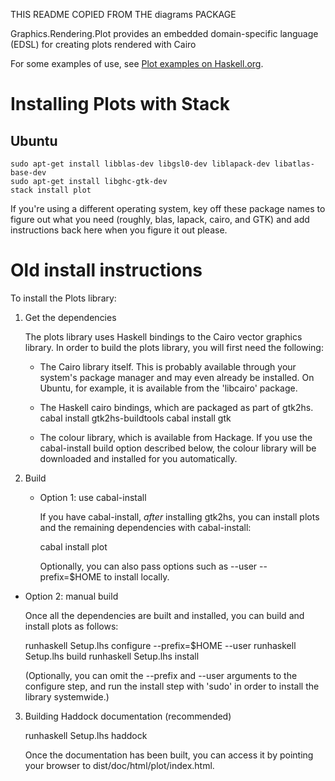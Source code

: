 THIS README COPIED FROM THE diagrams PACKAGE

Graphics.Rendering.Plot provides an embedded domain-specific
language (EDSL) for creating plots rendered with Cairo

For some examples of use, see [Plot examples on Haskell.org](http://code.haskell.org/plot/examples).

# Installing Plots with Stack

## Ubuntu

```
sudo apt-get install libblas-dev libgsl0-dev liblapack-dev libatlas-base-dev
sudo apt-get install libghc-gtk-dev
stack install plot
```

If you're using a different operating system, key off these package names to figure out what you need (roughly, blas, lapack, cairo, and GTK) and add instructions back here when you figure it out please.

# Old install instructions

To install the Plots library:

1. Get the dependencies

    The plots library uses Haskell bindings to the Cairo vector
    graphics library.  In order to build the plots library, you
    will first need the following:

    * The Cairo library itself.  This is probably available through
      your system's package manager and may even already be installed.
      On Ubuntu, for example, it is available from the 'libcairo'
      package.

    * The Haskell cairo bindings, which are packaged as part of
      gtk2hs.  
           cabal install gtk2hs-buildtools
	   cabal install gtk

    * The colour library, which is available from Hackage.  If you use
      the cabal-install build option described below, the colour
      library will be downloaded and installed for you automatically.

2. Build

   * Option 1: use cabal-install

     If you have cabal-install, *after* installing gtk2hs, you can
     install plots and the remaining dependencies with
     cabal-install:

       cabal install plot

     Optionally, you can also pass options such as --user
     --prefix=$HOME to install locally.

  * Option 2: manual build

    Once all the dependencies are built and installed, you can build
    and install plots as follows:
      
      runhaskell Setup.lhs configure --prefix=$HOME --user
      runhaskell Setup.lhs build
      runhaskell Setup.lhs install

    (Optionally, you can omit the --prefix and --user arguments to the
    configure step, and run the install step with 'sudo' in order to
    install the library systemwide.)

3. Building Haddock documentation (recommended)

     runhaskell Setup.lhs haddock

   Once the documentation has been built, you can access it by 
   pointing your browser to dist/doc/html/plot/index.html.
